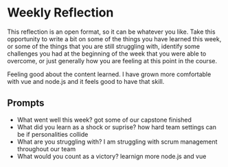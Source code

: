 # Weekly Reflection
This reflection is an open format, so it can be whatever you like. Take this opportunity to write a bit on some of the things you have learned this week, or some of the things that you are still struggling with, identify some challenges you had at the beginning of the week that you were able to overcome, or just generally how you are feeling at this point in the course.

Feeling good about the content learned. I have grown more comfortable with vue and node.js and it feels good to have that skill.

## Prompts
- What went well this week?
got some of our capstone finished
- What did you learn as a shock or suprise?
how hard team settings can be if personalities collide
- What are you struggling with?
I am struggling with scrum management throughout our team
- What would you count as a victory?
learnign more node.js and vue